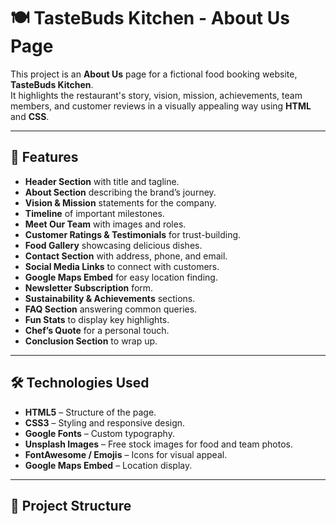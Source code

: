 # 🍽️ TasteBuds Kitchen - About Us Page  

This project is an **About Us** page for a fictional food booking website, **TasteBuds Kitchen**.  
It highlights the restaurant's story, vision, mission, achievements, team members, and customer reviews in a visually appealing way using **HTML** and **CSS**.

---

## 📌 Features  

- **Header Section** with title and tagline.  
- **About Section** describing the brand’s journey.  
- **Vision & Mission** statements for the company.  
- **Timeline** of important milestones.  
- **Meet Our Team** with images and roles.  
- **Customer Ratings & Testimonials** for trust-building.  
- **Food Gallery** showcasing delicious dishes.  
- **Contact Section** with address, phone, and email.  
- **Social Media Links** to connect with customers.  
- **Google Maps Embed** for easy location finding.  
- **Newsletter Subscription** form.  
- **Sustainability & Achievements** sections.  
- **FAQ Section** answering common queries.  
- **Fun Stats** to display key highlights.  
- **Chef’s Quote** for a personal touch.  
- **Conclusion Section** to wrap up.  

---

## 🛠️ Technologies Used  

- **HTML5** – Structure of the page.  
- **CSS3** – Styling and responsive design.  
- **Google Fonts** – Custom typography.  
- **Unsplash Images** – Free stock images for food and team photos.  
- **FontAwesome / Emojis** – Icons for visual appeal.  
- **Google Maps Embed** – Location display.  

---

## 📂 Project Structure  

